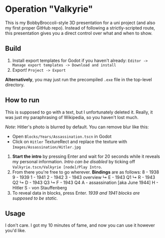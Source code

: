 # Operation "Valkyrie"

This is my BobbyBroccoli-style 3D presentation for a uni project (and also my first proper GitHub repo). Instead of following a strictly-scripted route, this presentation gives you a direct control over what and when to show.

## Build

1. Install export templates for Godot if you haven't already:
`Editor -> Manage export templates -> Download and install`
2. Export!
`Project -> Export`

**Alternatively**, you may just run the precompiled `.exe` file in the top-level directory.

## How to run

This is supposed to go with a text, but I unfortunately deleted it. Really, it was just my paraphrasing of Wikipedia, so you haven't lost much.

*Note*: Hitler's photo is blurred by default. You can remove blur like this:
- Open `Blocks/Years/Assassination.tscn` in Godot
- Click on `Hitler` TextureRect and replace the texture with `Images/Assassination/Hitler.jpg`

1. **Start the intro** by pressing Enter and wait for 20 seconds while it reveals my personal information. *Intro can be disabled* by ticking off `Valkyrie.tscn/Valkyrie [node]/Play Intro`.
2. From there you're free to go wherever. **Bindings** are as follows:
8 - 1938
9 - 1939
1 - 1941
2 - 1942
3 - 1943 overview
↳ E - 1943 Q1
↳ R - 1943 Q2
↳ D - 1943 Q3
↳ F - 1943 Q4
A - assassination [aka June 1944]
H - Hitler
S - von Stauffenberg
3. To reveal data in blocks, press Enter. *1939 and 1941 blocks are supposed to be static.*

## Usage

I don't care. I got my 10 minutes of fame, and now you can use it however you'd like.